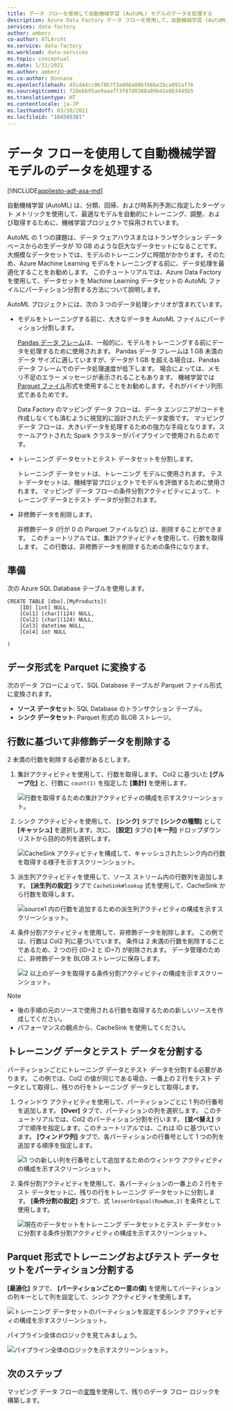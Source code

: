```yaml
---
title: データ フローを使用して自動機械学習 (AutoML) モデルのデータを処理する
description: Azure Data Factory データ フローを使用して、自動機械学習 (AutoML) モデルのデータを処理する方法について説明します。
services: data-factory
author: amberz
co-author: ATLArcht
ms.service: data-factory
ms.workload: data-services
ms.topic: conceptual
ms.date: 1/31/2021
ms.author: amberz
ms.co-author: Donnana
ms.openlocfilehash: 45cd44cc0678b7f3a006a88bf66be2bca091af76
ms.sourcegitcommit: f28ebb95ae9aaaff3f87d8388a09b41e0b3445b5
ms.translationtype: HT
ms.contentlocale: ja-JP
ms.lasthandoff: 03/30/2021
ms.locfileid: "104595381"
---
```

# <a name="process-data-from-automated-machine-learning-models-by-using-data-flows"></a>データ フローを使用して自動機械学習モデルのデータを処理する

[!INCLUDE[appliesto-adf-asa-md](includes/appliesto-adf-asa-md.md)]

自動機械学習 (AutoML) は、分類、回帰、および時系列予測に指定したターゲット メトリックを使用して、最適なモデルを自動的にトレーニング、調整、および取得するために、機械学習プロジェクトで採用されています。

AutoML の 1 つの課題は、データ ウェアハウスまたはトランザクション データベースからの生データが 10 GB のような巨大なデータセットになることです。 大規模なデータセットでは、モデルのトレーニングに時間がかかります。そのため、Azure Machine Learning モデルをトレーニングする前に、データ処理を最適化することをお勧めします。 このチュートリアルでは、Azure Data Factory を使用して、データセットを Machine Learning データセットの AutoML ファイルにパーティション分割する方法について説明します。

AutoML プロジェクトには、次の 3 つのデータ処理シナリオが含まれています。

* モデルをトレーニングする前に、大きなデータを AutoML ファイルにパーティション分割します。

     [Pandas データ フレーム](https://pandas.pydata.org/pandas-docs/stable/getting_started/overview.html)は、一般的に、モデルをトレーニングする前にデータを処理するために使用されます。 Pandas データ フレームは 1 GB 未満のデータ サイズに適していますが、データが 1 GB を超える場合は、Pandas データ フレームでのデータ処理速度が低下します。 場合によっては、メモリ不足のエラー メッセージが表示されることもあります。 機械学習では [Parquet ファイル](https://parquet.apache.org/)形式を使用することをお勧めします。それがバイナリ列形式であるためです。
    
     Data Factory のマッピング データ フローは、データ エンジニアがコードを作成しなくても済むように視覚的に設計されたデータ変換です。 マッピング データ フローは、大きいデータを処理するための強力な手段となります。スケールアウトされた Spark クラスターがパイプラインで使用されるためです。

* トレーニング データセットとテスト データセットを分割します。
    
    トレーニング データセットは、トレーニング モデルに使用されます。 テスト データセットは、機械学習プロジェクトでモデルを評価するために使用されます。 マッピング データ フローの条件分割アクティビティによって、トレーニング データとテスト データが分割されます。

* 非修飾データを削除します。

    非修飾データ (行が 0 の Parquet ファイルなど) は、削除することができます。 このチュートリアルでは、集計アクティビティを使用して、行数を取得します。 この行数は、非修飾データを削除するための条件になります。

## <a name="preparation"></a>準備

次の Azure SQL Database テーブルを使用します。

```
CREATE TABLE [dbo].[MyProducts](
    [ID] [int] NULL,
    [Col1] [char](124) NULL,
    [Col2] [char](124) NULL,
    [Col3] datetime NULL,
    [Col4] int NULL

) 

```

## <a name="convert-data-format-to-parquet"></a>データ形式を Parquet に変換する

次のデータ フローによって、SQL Database テーブルが Parquet ファイル形式に変換されます。

- **ソース データセット**: SQL Database のトランザクション テーブル。
- **シンク データセット**: Parquet 形式の BLOB ストレージ。

## <a name="remove-unqualified-data-based-on-row-count"></a>行数に基づいて非修飾データを削除する

2 未満の行数を削除する必要があるとします。

1. 集計アクティビティを使用して、行数を取得します。 Col2 に基づいた **[グループ化]** と、行数に `count(1)` を指定した **[集計]** を使用します。

    ![行数を取得するための集計アクティビティの構成を示すスクリーンショット。](./media/scenario-dataflow-process-data-aml-models/aggregate-activity-addrowcount.png)

1. シンク アクティビティを使用して、 **[シンク]** タブで **[シンクの種類]** として **[キャッシュ]** を選択します。次に、 **[設定]** タブの **[キー列]** ドロップダウン リストから目的の列を選択します。

    ![CacheSink アクティビティを構成して、キャッシュされたシンク内の行数を取得する様子を示すスクリーンショット。](./media/scenario-dataflow-process-data-aml-models/cachesink-activity-addrowcount.png)

1. 派生列アクティビティを使用して、ソース ストリーム内の行数列を追加します。 **[派生列の設定]** タブで `CacheSink#lookup` 式を使用して、CacheSink から行数を取得します。

    ![source1 内の行数を追加するための派生列アクティビティの構成を示すスクリーンショット。](./media/scenario-dataflow-process-data-aml-models/derived-column-activity-rowcount-source-1.png)

1. 条件分割アクティビティを使用して、非修飾データを削除します。 この例では、行数は Col2 列に基づいています。 条件は 2 未満の行数を削除することであるため、2 つの行 (ID=2 と ID=7) が削除されます。 データ管理のために、非修飾データを BLOB ストレージに保存します。

    ![2 以上のデータを取得する条件分割アクティビティの構成を示すスクリーンショット。](./media/scenario-dataflow-process-data-aml-models/conditionalsplit-greater-or-equal-than-2.png)

> [!NOTE]
>    * 後の手順の元のソースで使用される行数を取得するための新しいソースを作成してください。
>    * パフォーマンスの観点から、CacheSink を使用してください。

## <a name="split-training-data-and-test-data"></a>トレーニング データとテスト データを分割する

パーティションごとにトレーニング データとテスト データを分割する必要があります。 この例では、Col2 の値が同じである場合、一番上の 2 行をテスト データとして取得し、残りの行をトレーニング データとして取得します。

1. ウィンドウ アクティビティを使用して、パーティションごとに 1 列の行番号を追加します。 **[Over]** タブで、パーティションの列を選択します。 このチュートリアルでは、Col2 のパーティション分割を行います。 **[並べ替え]** タブで順序を指定します。このチュートリアルでは、これは ID に基づいています。 **[ウィンドウ列]** タブで、各パーティションの行番号として 1 つの列を追加する順序を指定します。

    ![1 つの新しい列を行番号として追加するためのウィンドウ アクティビティの構成を示すスクリーンショット。](./media/scenario-dataflow-process-data-aml-models/window-activity-add-row-number.png)

1. 条件分割アクティビティを使用して、各パーティションの一番上の 2 行をテスト データセットに、残りの行をトレーニング データセットに分割します。 **[条件分割の設定]** タブで、式 `lesserOrEqual(RowNum,2)` を条件として使用します。

    ![現在のデータセットをトレーニング データセットとテスト データセットに分割する条件分割アクティビティの構成を示すスクリーンショット。](./media/scenario-dataflow-process-data-aml-models/split-training-dataset-test-dataset.png)

## <a name="partition-the-training-and-test-datasets-with-parquet-format"></a>Parquet 形式でトレーニングおよびテスト データセットをパーティション分割する

**[最適化]** タブで、 **[パーティションごとの一意の値]** を使用してパーティションの列キーとして列を設定して、シンク アクティビティを使用します。

![トレーニング データセットのパーティションを設定するシンク アクティビティの構成を示すスクリーンショット。](./media/scenario-dataflow-process-data-aml-models/partition-training-dataset-sink.png)

パイプライン全体のロジックを見てみましょう。

![パイプライン全体のロジックを示すスクリーンショット。](./media/scenario-dataflow-process-data-aml-models/entire-pipeline.png)

## <a name="next-steps"></a>次のステップ

マッピング データ フローの[変換](concepts-data-flow-overview.md)を使用して、残りのデータ フロー ロジックを構築します。
